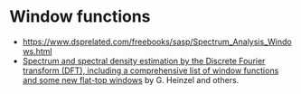 # Window functions

- https://www.dsprelated.com/freebooks/sasp/Spectrum_Analysis_Windows.html
- [Spectrum and spectral density estimation by the Discrete Fourier transform (DFT), including a comprehensive list of window functions and some new flat-top windows](https://holometer.fnal.gov/GH_FFT.pdf) by G. Heinzel and others.
